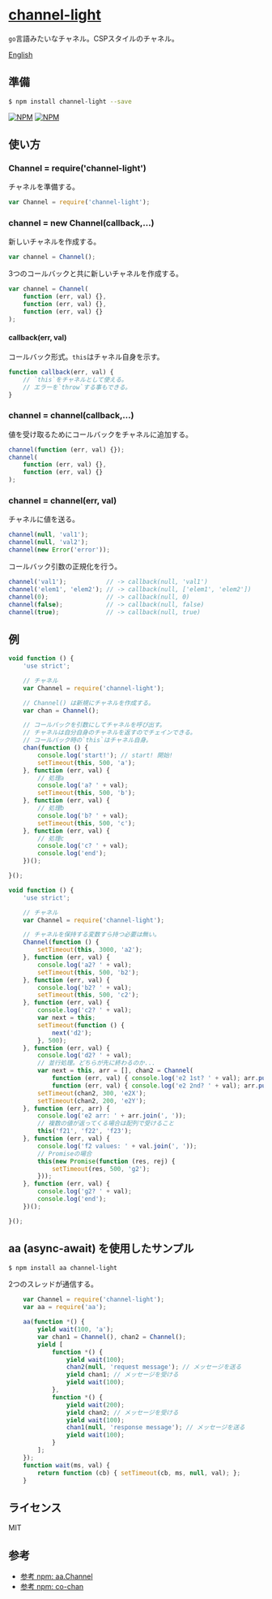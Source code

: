 [channel-light](https://www.npmjs.com/package/channel-light)
====

`go`言語みたいなチャネル。CSPスタイルのチャネル。

[English](README.md#readme)


## 準備

```bash
$ npm install channel-light --save
```

[![NPM](https://nodei.co/npm/channel-light.png?downloads=true&downloadRank=true&stars=true)](https://nodei.co/npm/channel-light/)
[![NPM](https://nodei.co/npm-dl/channel-light.png?height=2)](https://nodei.co/npm/channel-light/)


## 使い方

### Channel = require('channel-light')

チャネルを準備する。

```js
var Channel = require('channel-light');
```

### channel = new Channel(callback,...)

新しいチャネルを作成する。

```js
var channel = Channel();
```

3つのコールバックと共に新しいチャネルを作成する。

```js
var channel = Channel(
	function (err, val) {},
	function (err, val) {},
	function (err, val) {}
);
```

#### callback(err, val)

コールバック形式。`this`はチャネル自身を示す。

```js
function callback(err, val) {
	// `this`をチャネルとして使える。
	// エラーを`throw`する事もできる。
}
```

### channel = channel(callback,...)

値を受け取るためにコールバックをチャネルに追加する。

```js
channel(function (err, val) {});
channel(
	function (err, val) {},
	function (err, val) {}
);
```

### channel = channel(err, val)

チャネルに値を送る。

```js
channel(null, 'val1');
channel(null, 'val2');
channel(new Error('error'));
```

コールバック引数の正規化を行う。

```js
channel('val1');           // -> callback(null, 'val1')
channel('elem1', 'elem2'); // -> callback(null, ['elem1', 'elem2'])
channel(0);                // -> callback(null, 0)
channel(false);            // -> callback(null, false)
channel(true);             // -> callback(null, true)
```


## 例

```js
void function () {
	'use strict';

	// チャネル
	var Channel = require('channel-light');

	// Channel() は新規にチャネルを作成する。
	var chan = Channel();

	// コールバックを引数にしてチャネルを呼び出す。
	// チャネルは自分自身のチャネルを返すのでチェインできる。
	// コールバック時の`this`はチャネル自身。
	chan(function () {
		console.log('start!'); // start! 開始!
		setTimeout(this, 500, 'a');
	}, function (err, val) {
		// 処理a
		console.log('a? ' + val);
		setTimeout(this, 500, 'b');
	}, function (err, val) {
		// 処理b
		console.log('b? ' + val);
		setTimeout(this, 500, 'c');
	}, function (err, val) {
		// 処理c
		console.log('c? ' + val);
		console.log('end');
	})();

}();
```

```js
void function () {
	'use strict';

	// チャネル
	var Channel = require('channel-light');

	// チャネルを保持する変数すら持つ必要は無い。
	Channel(function () {
		setTimeout(this, 3000, 'a2');
	}, function (err, val) {
		console.log('a2? ' + val);
		setTimeout(this, 500, 'b2');
	}, function (err, val) {
		console.log('b2? ' + val);
		setTimeout(this, 500, 'c2');
	}, function (err, val) {
		console.log('c2? ' + val);
		var next = this;
		setTimeout(function () {
			next('d2');
		}, 500);
	}, function (err, val) {
		console.log('d2? ' + val);
		// 並行処理。どちらが先に終わるのか...
		var next = this, arr = [], chan2 = Channel(
			function (err, val) { console.log('e2 1st? ' + val); arr.push(val); },
			function (err, val) { console.log('e2 2nd? ' + val); arr.push(val); next(arr); });
		setTimeout(chan2, 300, 'e2X');
		setTimeout(chan2, 200, 'e2Y');
	}, function (err, arr) {
		console.log('e2 arr: ' + arr.join(', '));
		// 複数の値が返ってくる場合は配列で受けること
		this('f21', 'f22', 'f23');
	}, function (err, val) {
		console.log('f2 values: ' + val.join(', '));
		// Promiseの場合
		this(new Promise(function (res, rej) {
			setTimeout(res, 500, 'g2');
		}));
	}, function (err, val) {
		console.log('g2? ' + val);
		console.log('end');
	})();

}();
```


## aa (async-await) を使用したサンプル

```bash
$ npm install aa channel-light
```

2つのスレッドが通信する。

```js
	var Channel = require('channel-light');
	var aa = require('aa');

	aa(function *() {
		yield wait(100, 'a');
		var chan1 = Channel(), chan2 = Channel();
		yield [
			function *() {
				yield wait(100);
				chan2(null, 'request message'); // メッセージを送る
				yield chan1; // メッセージを受ける
				yield wait(100);
			},
			function *() {
				yield wait(200);
				yield chan2; // メッセージを受ける
				yield wait(100);
				chan1(null, 'response message'); // メッセージを送る
				yield wait(100);
			}
		];
	});
	function wait(ms, val) {
		return function (cb) { setTimeout(cb, ms, null, val); };
	}
```


## ライセンス

  MIT


## 参考

+ [参考 npm: aa.Channel](https://www.npmjs.com/package/aa)
+ [参考 npm: co-chan](https://www.npmjs.com/package/co-chan)
